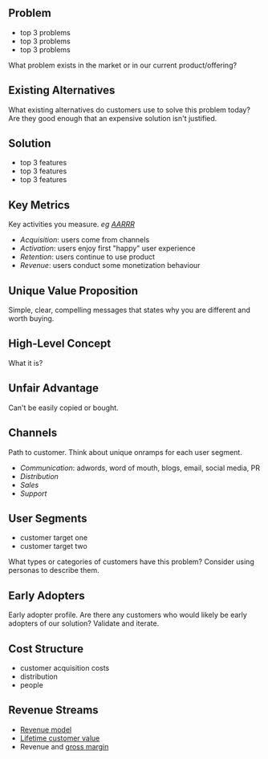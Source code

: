 ## Problem

- top 3 problems
- top 3 problems
- top 3 problems

What problem exists in the market or in our current product/offering?

## Existing Alternatives

What existing alternatives do customers use to solve this problem today? Are they good enough that an expensive solution isn't justified.

## Solution

- top 3 features
- top 3 features
- top 3 features

## Key Metrics
Key activities you measure.
*eg [AARRR](http://www.slideshare.net/dmc500hats/startup-metrics-for-pirates-long-version)*

- _Acquisition_: users come from channels
- _Activation_: users enjoy first "happy" user experience
- _Retention_: users continue to use product
- _Revenue_: users conduct some monetization behaviour

## Unique Value Proposition

Simple, clear, compelling messages that states why you are different and worth buying.

## High-Level Concept

What it is? 

## Unfair Advantage

Can't be easily copied or bought.

## Channels

Path to customer.  Think about unique onramps for each user segment.

- _Communication_: adwords, word of mouth, blogs, email, social media, PR
- _Distribution_
- _Sales_
- _Support_

## User Segments

- customer target one
- customer target two

What types or categories of customers have this problem? Consider using personas to describe them.

## Early Adopters

Early adopter profile.  Are there any customers who would likely be early adopters of our solution?  Validate and iterate.

## Cost Structure

- customer acquisition costs
- distribution
- people

## Revenue Streams

- [Revenue model](https://en.wikipedia.org/wiki/Revenue_model)
- [Lifetime customer value](https://en.wikipedia.org/wiki/Customer_lifetime_value)
- Revenue and [gross margin](https://en.wikipedia.org/wiki/Gross_margin)